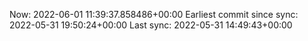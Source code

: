 Now: 2022-06-01 11:39:37.858486+00:00 Earliest commit since sync: 2022-05-31 19:50:24+00:00 Last sync: 2022-05-31 14:49:43+00:00
